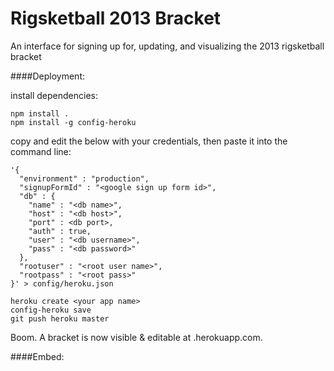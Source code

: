 Rigsketball 2013 Bracket
=========

An interface for signing up for, updating, and visualizing the 2013 rigsketball bracket

####Deployment:

install dependencies:

    npm install .
    npm install -g config-heroku

copy and edit the below with your credentials, then paste it into the command line:

    '{
      "environment" : "production",
      "signupFormId" : "<google sign up form id>",
      "db" : {
        "name" : "<db name>",
        "host" : "<db host>",
        "port" : <db port>,
        "auth" : true,
        "user" : "<db username>",
        "pass" : "<db password>"
      },
      "rootuser" : "<root user name>",
      "rootpass" : "<root pass>"
    }' > config/heroku.json
    
    heroku create <your app name>
    config-heroku save
    git push heroku master

Boom. A bracket is now visible & editable at <your app name>.herokuapp.com.

####Embed:

<div style="display:block;position:relative;float:left;clear:both;width:998;height:730;">
  <iframe src="http://<your app name>.herokuapp.com" width="998" height="730" frameborder="0" marginheight="0" marginwidth="0">Loading...</iframe>
</div>